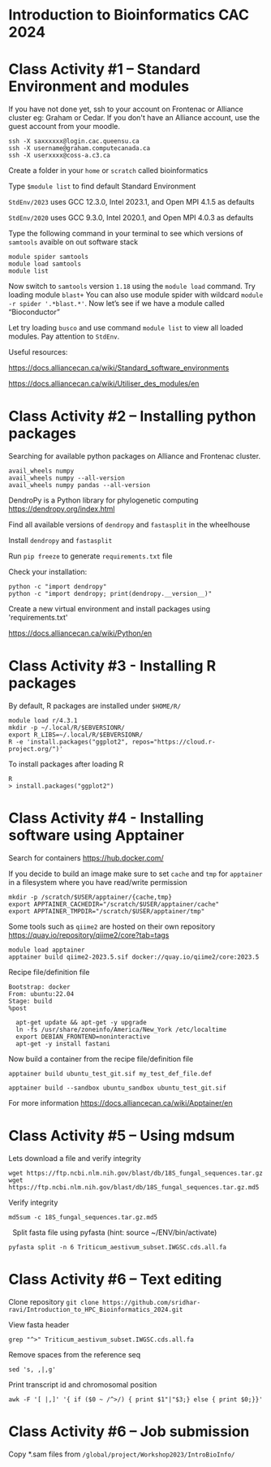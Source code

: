 # Introduction to Bioinformatics CAC 2024

# Class Activity #1 – Standard Environment and modules
If you have not done yet, ssh to your account on Frontenac or Alliance cluster eg: Graham or Cedar. If you don't have an Alliance account, use the guest account from your moodle. 

```
ssh -X saxxxxxx@login.cac.queensu.ca
ssh -X username@graham.computecanada.ca
ssh -X userxxxx@coss-a.c3.ca
```

Create a folder in your `home` or `scratch` called bioinformatics

Type `$module list` to find default Standard Environment​

`StdEnv/2023` uses GCC 12.3.0, Intel 2023.1, and Open MPI 4.1.5 as defaults

`StdEnv/2020` uses GCC 9.3.0, Intel 2020.1, and Open MPI 4.0.3 as defaults

Type the following command in your terminal to see which versions of `samtools` avaible on out software stack
```
module spider samtools
module load samtools
module list
```
Now switch to `samtools` version `1.18` using the `module load` command.
Try loading module `blast+`
You can also use module spider with wildcard `module -r spider '.*blast.*'`. Now let’s see if we have a module called “Bioconductor”

Let try loading `busco` and use command `module list` to view all loaded modules. Pay attention to `StdEnv`.

Useful resources:

https://docs.alliancecan.ca/wiki/Standard_software_environments

https://docs.alliancecan.ca/wiki/Utiliser_des_modules/en


# Class Activity #2 – Installing python packages

Searching for available python packages on Alliance and Frontenac cluster.
```
avail_wheels numpy
avail_wheels numpy --all-version
avail_wheels numpy pandas --all-version
```
DendroPy is a Python library for phylogenetic computing https://dendropy.org/index.html

Find all available versions of `dendropy` and `fastasplit` in the wheelhouse

Install `dendropy` and `fastasplit`

Run `pip freeze` to generate `requirements.txt` file

Check your installation:
```
python -c "import dendropy"
python -c "import dendropy; print(dendropy.__version__)"

```
Create a new virtual environment and install packages using 'requirements.txt'

https://docs.alliancecan.ca/wiki/Python/en

# Class Activity #3 - Installing R packages

By default, R packages are installed under `$HOME/R/`

```
module load r/4.3.1
mkdir -p ~/.local/R/$EBVERSIONR/
export R_LIBS=~/.local/R/$EBVERSIONR/
R -e 'install.packages("ggplot2", repos="https://cloud.r-project.org/")'
```
To install packages after loading R
```
R
> install.packages("ggplot2")
```

# Class Activity #4 - Installing software using Apptainer

Search for containers https://hub.docker.com/

If you decide to build an image make sure to set `cache` and `tmp` for `apptainer` in a filesystem where you have read/write permission 

```
mkdir -p /scratch/$USER/apptainer/{cache,tmp}
export APPTAINER_CACHEDIR="/scratch/$USER/apptainer/cache"
export APPTAINER_TMPDIR="/scratch/$USER/apptainer/tmp"
```

Some tools such as `qiime2` are hosted on their own repository https://quay.io/repository/qiime2/core?tab=tags

````
module load apptainer
apptainer build qiime2-2023.5.sif docker://quay.io/qiime2/core:2023.5
````

Recipe file/definition file
```
Bootstrap: docker
From: ubuntu:22.04
Stage: build
%post

  apt-get update && apt-get -y upgrade
  ln -fs /usr/share/zoneinfo/America/New_York /etc/localtime
  export DEBIAN_FRONTEND=noninteractive
  apt-get -y install fastani

```

Now build a container from the recipe file/definition file

```
apptainer build ubuntu_test_git.sif my_test_def_file.def

apptainer build --sandbox ubuntu_sandbox ubuntu_test_git.sif

```
For more information https://docs.alliancecan.ca/wiki/Apptainer/en
# Class Activity #5 – Using mdsum

Lets download a file and verify integrity
     
```
wget https://ftp.ncbi.nlm.nih.gov/blast/db/18S_fungal_sequences.tar.gz
wget https://ftp.ncbi.nlm.nih.gov/blast/db/18S_fungal_sequences.tar.gz.md5
```
Verify integrity
```
md5sum -c 18S_fungal_sequences.tar.gz.md5
```
   
Split fasta file using pyfasta (hint: source ~/ENV/bin/activate)
```
pyfasta split -n 6 Triticum_aestivum_subset.IWGSC.cds.all.fa
```
# Class Activity #6 – Text editing

Clone repository `git clone https://github.com/sridhar-ravi/Introduction_to_HPC_Bioinformatics_2024.git`

View fasta header

```
grep "^>" Triticum_aestivum_subset.IWGSC.cds.all.fa
```
Remove spaces from the reference seq
```
sed 's, ,|,g' 
```
Print transcript id and chromosomal position
```
awk -F '[ |,]' '{ if ($0 ~ /^>/) { print $1"|"$3;} else { print $0;}}'
```
# Class Activity #6 – Job submission

Copy *.sam files from `/global/project/Workshop2023/IntroBioInfo/`
